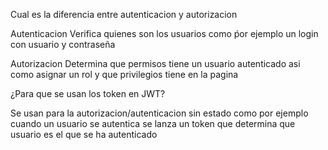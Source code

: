 Cual es la diferencia entre autenticacion y autorizacion

Autenticacion
Verifica quienes son los usuarios como ṕor ejemplo un login con usuario y contraseña

Autorizacion
Determina que permisos tiene un usuario autenticado asi como asignar un rol y que privilegios tiene en la pagina


¿Para que se usan los token en JWT?

Se usan para la autorizacion/autenticacion sin estado como por ejemplo cuando un usuario se autentica se lanza un token que determina que usuario es el que se ha autenticado
